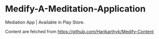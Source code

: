 # Medify-A-Meditation-Application
Mediation App | Available in Play Store.

Content are fetched from
https://github.com/Harikarthyk/Medify-Content
